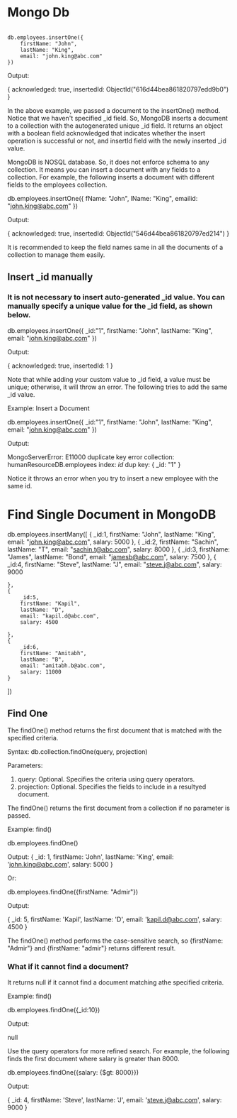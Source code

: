 # Mongo Db


```Mongo

db.employees.insertOne({ 
    firstName: "John",
    lastName: "King",
    email: "john.king@abc.com"
})

```

Output:

{
  acknowledged: true,
  insertedId: ObjectId("616d44bea861820797edd9b0")
}

In the above example, we passed a document to the insertOne() method. Notice that we haven't specified _id field. So, MongoDB inserts a document to a collection with the autogenerated unique _id field. It returns an object with a boolean field acknowledged that indicates whether the insert operation is successful or not, and insertId field with the newly inserted _id value.


MongoDB is NOSQL database. So, it does not enforce schema to any collection. It means you can insert a document with any fields to a collection. For example, the following inserts a document with different fields to the employees collection.


db.employees.insertOne({ 
    fName: "John",
    lName: "King",
    emailid: "john.king@abc.com"
})


Output:

{
  acknowledged: true,
  insertedId: ObjectId("546d44bea861820797ed214")
}

It is recommended to keep the field names same in all the documents of a collection to manage them easily.


## Insert _id manually

### It is not necessary to insert auto-generated _id value. You can manually specify a unique value for the _id field, as shown below.

db.employees.insertOne({ 
    _id:"1",
    firstName: "John",
    lastName: "King",
    email: "john.king@abc.com"
})


Output:

{
  acknowledged: true,
  insertedId: 1
}


Note that while adding your custom value to _id field, a value must be unique; otherwise, it will throw an error. The following tries to add the same _id value.

Example: Insert a Document

db.employees.insertOne({ 
    _id:"1",
    firstName: "John",
    lastName: "King",
    email: "john.king@abc.com"
})

Output:

MongoServerError: E11000 duplicate key error collection: humanResourceDB.employees index: _id_ dup key: { _id: "1" }



Notice it throws an error when you try to insert a new employee with the same id.


# Find Single Document in MongoDB

db.employees.insertMany([
    { 
        _id:1,
        firstName: "John",
        lastName: "King",
        email: "john.king@abc.com",
        salary: 5000
    },
    { 
        _id:2,
        firstName: "Sachin",
        lastName: "T",
        email: "sachin.t@abc.com",
        salary: 8000
    },
    { 
        _id:3,
        firstName: "James",
        lastName: "Bond",
        email: "jamesb@abc.com",
        salary: 7500
    },
    { 
        _id:4,
        firstName: "Steve",
        lastName: "J",
        email: "steve.j@abc.com",
        salary: 9000

    },
    { 
        _id:5,
        firstName: "Kapil",
        lastName: "D",
        email: "kapil.d@abc.com",
        salary: 4500

    },
    { 
        _id:6,
        firstName: "Amitabh",
        lastName: "B",
        email: "amitabh.b@abc.com",
        salary: 11000
    }
])


## Find One

The findOne() method returns the first document that is matched with the specified criteria.

Syntax:
db.collection.findOne(query, projection)

Parameters:

1. query: Optional. Specifies the criteria using query operators.
2. projection: Optional. Specifies the fields to include in a resultyed document.

The findOne() returns the first document from a collection if no parameter is passed.

Example: find()

db.employees.findOne()

Output:
{
  _id: 1,
  firstName: 'John',
  lastName: 'King',
  email: 'john.king@abc.com',
  salary: 5000
}

Or:

db.employees.findOne({firstName: "Admir"})

Output: 

{
  _id: 5,
  firstName: 'Kapil',
  lastName: 'D',
  email: 'kapil.d@abc.com',
  salary: 4500
}

The findOne() method performs the case-sensitive search, so {firstName: "Admir"} and {firstName: "admir"}
returns different result.


### What if it cannot find a document?

It returns null if it cannot find a document matching athe specified criteria.

Example: find()

db.employees.findOne({_id:10})

Output:

null


Use the query operators for more refined search. For example, the following finds the first document where salary is greater than 8000.

db.employees.findOne({salary: {$gt: 8000}})

Output: 

{
  _id: 4,
  firstName: 'Steve',
  lastName: 'J',
  email: 'steve.j@abc.com',
  salary: 9000
}
